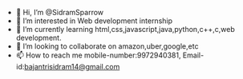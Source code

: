 - 👋 Hi, I’m @SidramSparrow
- 👀 I’m interested in Web development internship
- 🌱 I’m currently learning html,css,javascript,java,python,c++,c,web development.
- 💞️ I’m looking to collaborate on amazon,uber,google,etc
- 📫 How to reach me mobile-number:9972940381, Email-id:bajantrisidram14@gmail.com

<!---
SidramSparrow/SidramSparrow is a ✨ special ✨ repository because its `README.md` (this file) appears on your GitHub profile.
You can click the Preview link to take a look at your changes.
--->
